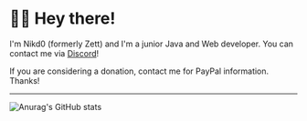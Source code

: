 # 🧑‍💻 Hey there!
I'm Nikd0 (formerly Zett) and I'm a junior Java and Web developer. You can contact me via [Discord](https://discords.com/bio/p/nikd0)!

If you are considering a donation, contact me for PayPal information. Thanks!

---

![Anurag's GitHub stats](https://github-readme-stats.vercel.app/api?username=Zettovec&show_icons=true&theme=tokyonight&count_private=true&custom_title=My%20GitHub%20Stats:)
